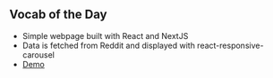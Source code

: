 ## Vocab of the Day
* Simple webpage built with React and NextJS
* Data is fetched from Reddit and displayed with react-responsive-carousel
* [Demo](https://vocab-of-the-day.vercel.app/)

